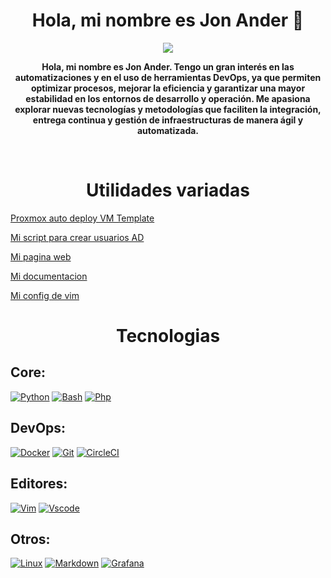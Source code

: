 <h1 align="center">Hola, mi nombre es Jon Ander 👋</h1>

<p align="center">
<a href="https://www.linkedin.com/in/jon-ander-mateos-martinez/" title="LinkedIn - Jon"><img src="https://img.shields.io/badge/-Jon Ander-0072b1?style=flat&logo=Linkedin&logoColor=white" /></a>
</p>
<p align="center"><b>
Hola, mi nombre es Jon Ander. Tengo un gran interés en las automatizaciones y en el uso de herramientas DevOps, ya que permiten optimizar procesos, mejorar la eficiencia y garantizar una mayor estabilidad en los entornos de desarrollo y operación. Me apasiona explorar nuevas tecnologías y metodologías que faciliten la integración, entrega continua y gestión de infraestructuras de manera ágil y automatizada.
</b></p>
<br>
<h1 align="center">Utilidades variadas</h1>

[Proxmox auto deploy VM Template](https://github.com/Lucoberto/deploy-cloudinit-ubunutu-proxmox)

[Mi script para crear usuarios AD](https://github.com/Lucoberto/AD_user_creation)

[Mi pagina web](https://lucoberto.github.io/lucoberto-web/)

[Mi documentacion](https://github.com/Lucoberto/documentacion)

[Mi config de vim](https://github.com/Lucoberto/my-vim-conf)



<h1 align="center">Tecnologias</h1>

## Core:
[![Python](https://img.shields.io/badge/python-0d5470?style=for-the-badge&logo=python&logoColor=0d5470&labelColor=101010)]()
[![Bash](https://img.shields.io/badge/bash-green?style=for-the-badge&logo=gnubash&logoColor=green&labelColor=101010)]()
[![Php](https://img.shields.io/badge/php-blue?style=for-the-badge&logo=php&logoColor=blue&labelColor=101010)]()

## DevOps:
[![Docker](https://img.shields.io/badge/docker-blue?style=for-the-badge&logo=docker&logoColor=blue&labelColor=101010)]()
[![Git](https://img.shields.io/badge/git-orange?style=for-the-badge&logo=git&logoColor=orange&labelColor=101010)]()
[![CircleCI](https://img.shields.io/badge/circleci-black?style=for-the-badge&logo=circleci&logoColor=343434&labelColor=101010)]()

## Editores:
[![Vim](https://img.shields.io/badge/vim-179e19?style=for-the-badge&logo=vim&logoColor=179e19&labelColor=101010)]()
[![Vscode](https://img.shields.io/badge/visualstudiocode-128cce?style=for-the-badge&logo=visualstudiocode&logoColor=128cce&labelColor=101010)]()

## Otros:
[![Linux](https://img.shields.io/badge/Linux-yellow?style=for-the-badge&logo=linux&logoColor=yellow&labelColor=101010)]()
[![Markdown](https://img.shields.io/badge/markdown-white?style=for-the-badge&logo=markdown&logoColor=white&labelColor=101010)]()
[![Grafana](https://img.shields.io/badge/grafana-ce841c?style=for-the-badge&logo=grafana&logoColor=ce841c&labelColor=101010)]()

</br>
